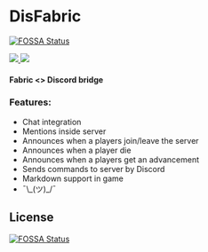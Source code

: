 # DisFabric
[![FOSSA Status](https://app.fossa.com/api/projects/git%2Bgithub.com%2FBRForgers%2FDisFabric.svg?type=shield)](https://app.fossa.com/projects/git%2Bgithub.com%2FBRForgers%2FDisFabric?ref=badge_shield)


[![](http://cf.way2muchnoise.eu/short_disfabric_downloads.svg) ![](https://cf.way2muchnoise.eu/versions/disfabric.svg)](https://www.curseforge.com/minecraft/mc-mods/disfabric) 

#### Fabric <> Discord bridge

### Features:

+ Chat integration
+ Mentions inside server
+ Announces when a players join/leave the server
+ Announces when a player die
+ Announces when a players get an advancement
+ Sends commands to server by Discord
+ Markdown support in game
+ ¯\\\_(ツ)\_/¯


## License
[![FOSSA Status](https://app.fossa.com/api/projects/git%2Bgithub.com%2FBRForgers%2FDisFabric.svg?type=large)](https://app.fossa.com/projects/git%2Bgithub.com%2FBRForgers%2FDisFabric?ref=badge_large)
